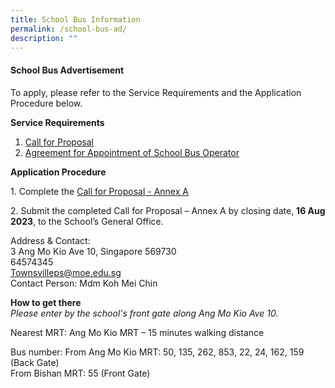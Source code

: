 ```yaml
---
title: School Bus Information
permalink: /school-bus-ad/
description: ""
---
```

#### School Bus Advertisement

To apply, please refer to the Service Requirements and the Application Procedure below.

**Service Requirements**

1. <a href="https://drive.google.com/file/d/1ZEMuuBQcy4r2zwQ6bpJ3c4xnC3wZqbyW/view?usp=drive_link">Call for Proposal</a>
2. <a href="https://drive.google.com/file/d/11entn9AfGKSKh3jP3ETINhvnG_Xfy1AH/view?usp=drive_link">Agreement for Appointment of School Bus Operator</a>

**Application Procedure**

1\. Complete the <a href="https://drive.google.com/file/d/1lI736dwKQAzlbe05pqFGIblIVoZhI77X/view?usp=sharing">Call for Proposal - Annex A</a>

2\. Submit the completed Call for Proposal – Annex A by closing date, **16 Aug 2023**, to the School’s General Office.

Address &amp; Contact:<br>
3 Ang Mo Kio Ave 10, Singapore 569730<br>
64574345<br>
[Townsvilleps@moe.edu.sg](mailto:Townsvilleps@moe.edu.sg)<br>
Contact Person: Mdm Koh Mei Chin

**How to get there**<br>
*Please enter by the school's front gate along Ang Mo Kio Ave 10.*

Nearest MRT: Ang Mo Kio MRT – 15 minutes walking distance

Bus number: 
From Ang Mo Kio MRT: 50, 135, 262, 853, 22, 24, 162, 159 (Back Gate)<br>
From Bishan MRT: 55 (Front Gate)